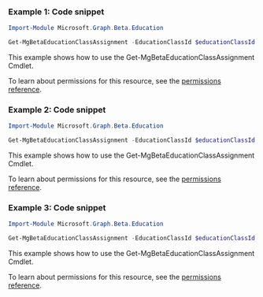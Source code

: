### Example 1: Code snippet

```powershellImport-Module Microsoft.Graph.Beta.Education

Get-MgBetaEducationClassAssignment -EducationClassId $educationClassId -EducationAssignmentId $educationAssignmentId
```
This example shows how to use the Get-MgBetaEducationClassAssignment Cmdlet.
To learn about permissions for this resource, see the [permissions reference](/graph/permissions-reference).

### Example 2: Code snippet

```powershellImport-Module Microsoft.Graph.Beta.Education

Get-MgBetaEducationClassAssignment -EducationClassId $educationClassId -EducationAssignmentId $educationAssignmentId
```
This example shows how to use the Get-MgBetaEducationClassAssignment Cmdlet.
To learn about permissions for this resource, see the [permissions reference](/graph/permissions-reference).

### Example 3: Code snippet

```powershellImport-Module Microsoft.Graph.Beta.Education

Get-MgBetaEducationClassAssignment -EducationClassId $educationClassId -EducationAssignmentId $educationAssignmentId
```
This example shows how to use the Get-MgBetaEducationClassAssignment Cmdlet.
To learn about permissions for this resource, see the [permissions reference](/graph/permissions-reference).

